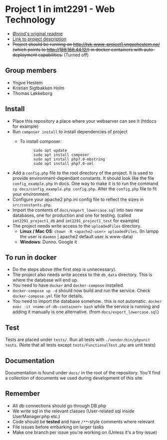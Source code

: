 # Project 1 in imt2291 - Web Technology

* [Øivind's original readme](./docs/original_readme.md)
* [Link to project description](https://bitbucket.org/okolloen/imt2291-project1-spring2018/wiki/)
* ~~Project should be running on <http://tyk-www-project1.yngvehestem.no/> (which points to <http://188.166.44.12/>) in docker containers with auto-deployment capabilities.~~ (Turned off)

## Group members

* Yngve Hestem
* Kristian Sigtbakken Holm
* Thomas Løkkeborg

## Install

* Place this repository a place where your webserver can see it (htdocs for example)
* Run `composer install` to install dependencies of project
	* To install composer:

				sudo apt update
				sudo apt install composer
				sudo apt install php7.0-mbstring
				sudo apt install php7.0-xml
	
* Add a `config.php` file to the root directory of the project. It is used to provide environment-dependant constants. It should look like the file `config_example.php` in docs. One way to make it is to run the command `cp docs/config_example.php config.php`. Alter the `config.php` file to fit your environment.
* Configure your apache2 php.ini config file to reflect the sizes in `src/constants.php`.
* Import the contents of `docs/export_lowercase.sql` into two new databases, one for production and one for testing. (called `imt2291_project1_db` and `imt2291_project1_test` for example)
* The project needs write access to the `uploadedFiles` directory.
    * **Linux / Mac OS**: `chown -R <apache2-user> uploadedFiles`. (In lampp the user is `daemon` | apache2 default user is www-data)
    * **Windows**: Dunno. Google it

## To run in docker

* Do the steps above (the first step is unnecessary).
* The project also needs write access to the `db_data` directory. This is where the database will end up.
* You need to have `docker` and `docker-compose` installed.
* `docker-compose up -d` should now build and run the service. Check `docker-compose.yml` file for details.
* You need to import the database somehow.. this is not automatic. `docker exec -it <name-of-db-container> bash` while the service is running and adding it manually is one alternative. (from `docs/export_lowercase.sql`)

## Test

Tests are placed under `tests/`. Run all tests with `./vendor/bin/phpunit tests`. (Note that all tests except `tests/FunctionalTest.php` are unit tests)

## Documentation

Documentation is found under `docs/` in the root of the repository. You'll find a collection of documents we used during development of this site.

## Remember

* All db connections should go through DB.php
* We write sql in the relevant classes (User-related sql inside UserManager.php etc.)
* Code should be **tested** and have `/**`-style comments where relevant
* File issues before embarking on larger tasks
* Make one branch per issue you're working on (Unless it's a tiny issue)
